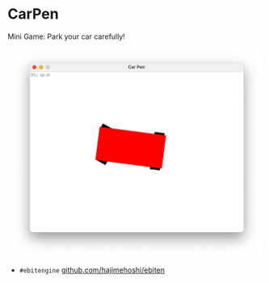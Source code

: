 # CarPen
Mini Game: Park your car carefully!

![CarPen](https://github.com/cmajid/CarPen/blob/main/Screen_Shot.png?raw=true)

 - `#ebitengine`  [github.com/hajimehoshi/ebiten](https://github.com/hajimehoshi/ebiten)
